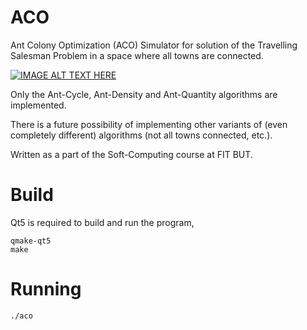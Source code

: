 ACO
===

Ant Colony Optimization (ACO) Simulator for solution of the Travelling Salesman Problem in a space where all towns are connected.

[![IMAGE ALT TEXT HERE](http://img.youtube.com/vi/0NtB7PQxizw/0.jpg)](http://www.youtube.com/watch?v=0NtB7PQxizw)

Only the Ant-Cycle, Ant-Density and Ant-Quantity algorithms are implemented.

There is a future possibility of implementing other variants of (even completely different) algorithms (not all towns connected, etc.).

Written as a part of the Soft-Computing course at FIT BUT.

Build
======
Qt5 is required to build and run the program,

    qmake-qt5
    make

Running
======
    ./aco
